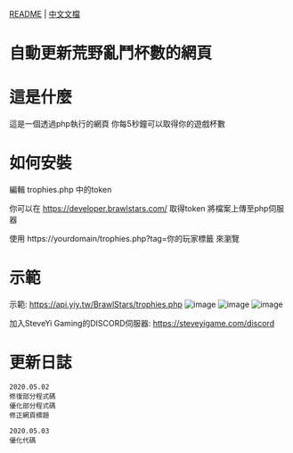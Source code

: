 [README](README.md) | [中文文檔](README_zh.md)

# 自動更新荒野亂鬥杯數的網頁

# 這是什麼

這是一個透過php執行的網頁
你每5秒鐘可以取得你的遊戲杯數

# 如何安裝

編輯 trophies.php 中的token

你可以在 https://developer.brawlstars.com/ 取得token
將檔案上傳至php伺服器

使用 https://yourdomain/trophies.php?tag=你的玩家標籤 來瀏覽

# 示範

示範: https://api.yiy.tw/BrawlStars/trophies.php
![image](https://github.com/SteveYiGame/BrawlStars-Auto-Update-Trophies/blob/master/img/ScreenShot01.png)
![image](https://github.com/SteveYiGame/BrawlStars-Auto-Update-Trophies/blob/master/img/ScreenShot02.png)
![image](https://github.com/SteveYiGame/BrawlStars-Auto-Update-Trophies/blob/master/img/ScreenShot03.png)

加入SteveYi Gaming的DISCORD伺服器: https://steveyigame.com/discord

# 更新日誌
```
2020.05.02
修復部分程式碼
優化部分程式碼
修正網頁標題

2020.05.03
優化代碼
```

